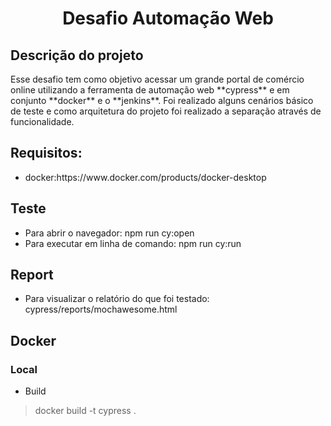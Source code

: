 <h1 align="center" > Desafio Automação Web</h1>

<h2> Descrição do projeto</h2>
Esse desafio tem como objetivo acessar um grande portal de comércio online utilizando a ferramenta de automação web **cypress** e em conjunto **docker** e o **jenkins**. Foi realizado alguns cenários básico de teste e como arquitetura do projeto foi realizado a separação através de funcionalidade.


<h2>Requisitos:</h2>
<ul>
  <li>docker:https://www.docker.com/products/docker-desktop</li>
</ul>

<h2>Teste</h2>
<ul>
  <li>Para abrir o navegador: npm run cy:open</li>
  <li>Para executar em linha de comando: npm run cy:run</li>
</ul>


<h2>Report</h2>
<ul>
  <li>Para visualizar o relatório do que foi testado: cypress/reports/mochawesome.html</li>
</ul>

<h2>Docker</h2>
<h3>Local</h3>
<ul>
  <li>Build</li>
</ul>

> docker build -t cypress .
